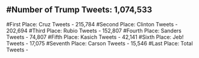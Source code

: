 #Number of Trump Tweets: 1,074,533
---
#First Place: Cruz Tweets - 215,784
#Second Place: Clinton Tweets - 202,694
#Third Place: Rubio Tweets - 152,807
#Fourth Place: Sanders Tweets - 74,807
#Fifth Place: Kasich Tweets - 42,141
#Sixth Place: Jeb! Tweets - 17,075
#Seventh Place: Carson Tweets - 15,546
#Last Place: Total Tweets -  
